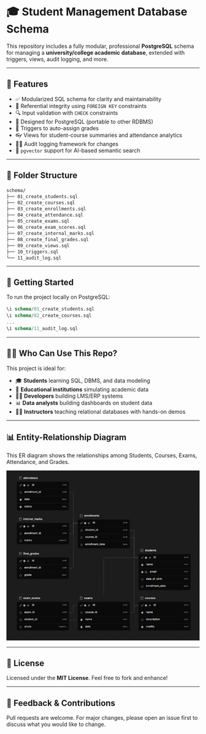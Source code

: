 
# 🎓 Student Management Database Schema

This repository includes a fully modular, professional **PostgreSQL** schema for managing a **university/college academic database**, extended with triggers, views, audit logging, and more.

---

## 📌 Features

- ✅ Modularized SQL schema for clarity and maintainability  
- 🔗 Referential integrity using `FOREIGN KEY` constraints  
- 🔍 Input validation with `CHECK` constraints  
- 🐘 Designed for PostgreSQL (portable to other RDBMS)  
- 🎯 Triggers to auto-assign grades  
- 👓 Views for student-course summaries and attendance analytics  
- 🕵️‍♂️ Audit logging framework for changes  
- 🧠 `pgvector` support for AI-based semantic search  

---

## 📁 Folder Structure

```
schema/
├── 01_create_students.sql
├── 02_create_courses.sql
├── 03_create_enrollments.sql
├── 04_create_attendance.sql
├── 05_create_exams.sql
├── 06_create_exam_scores.sql
├── 07_create_internal_marks.sql
├── 08_create_final_grades.sql
├── 09_create_views.sql
├── 10_triggers.sql
└── 11_audit_log.sql
```

---

## 🚀 Getting Started

To run the project locally on PostgreSQL:

```sql
\i schema/01_create_students.sql
\i schema/02_create_courses.sql
...
\i schema/11_audit_log.sql
```

---

## 🧑‍💻 Who Can Use This Repo?

This project is ideal for:

- 🎓 **Students** learning SQL, DBMS, and data modeling  
- 🏫 **Educational institutions** simulating academic data  
- 👨‍💻 **Developers** building LMS/ERP systems  
- 📊 **Data analysts** building dashboards on student data  
- 🧑‍🏫 **Instructors** teaching relational databases with hands-on demos  

---

## 📊 Entity-Relationship Diagram

This ER diagram shows the relationships among Students, Courses, Exams, Attendance, and Grades.

![ER Diagram](./er_diagram.png)

---

## 📜 License

Licensed under the **MIT License**. Feel free to fork and enhance!

---

## 💬 Feedback & Contributions

Pull requests are welcome. For major changes, please open an issue first to discuss what you would like to change.

